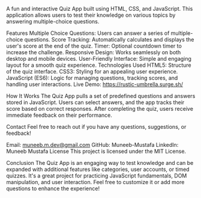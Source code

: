 A fun and interactive Quiz App built using HTML, CSS, and JavaScript. This application allows users to test their knowledge on various topics by answering multiple-choice questions.

Features
Multiple Choice Questions: Users can answer a series of multiple-choice questions.
Score Tracking: Automatically calculates and displays the user's score at the end of the quiz.
Timer: Optional countdown timer to increase the challenge.
Responsive Design: Works seamlessly on both desktop and mobile devices.
User-Friendly Interface: Simple and engaging layout for a smooth quiz experience.
Technologies Used
HTML5: Structure of the quiz interface.
CSS3: Styling for an appealing user experience.
JavaScript (ES6): Logic for managing questions, tracking scores, and handling user interactions.
Live Demo:
https://rustic-umbrella.surge.sh/ 

How It Works
The Quiz App pulls a set of predefined questions and answers stored in JavaScript. Users can select answers, and the app tracks their score based on correct responses. After completing the quiz, users receive immediate feedback on their performance.

Contact
Feel free to reach out if you have any questions, suggestions, or feedback!

Email: muneeb.m.dev@gmail.com
GitHub: Muneeb-Mustafa
LinkedIn: Muneeb Mustafa
License
This project is licensed under the MIT License.

Conclusion
The Quiz App is an engaging way to test knowledge and can be expanded with additional features like categories, user accounts, or timed quizzes. It's a great project for practicing JavaScript fundamentals, DOM manipulation, and user interaction. Feel free to customize it or add more questions to enhance the experience!
